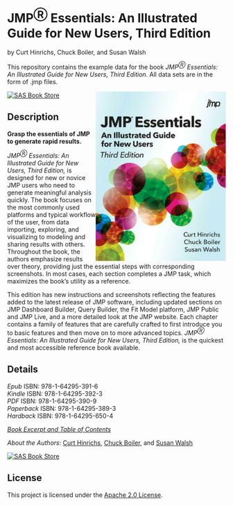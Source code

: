 # JMP<sup>Ⓡ</sup> Essentials: An Illustrated Guide for New Users, Third Edition

by Curt Hinrichs, Chuck Boiler, and Susan Walsh

This repository contains the example data for the book *JMP<sup>Ⓡ</sup> Essentials: An Illustrated Guide for New Users, Third Edition*. All data sets are in the form of .jmp files.

<a href="http://www.sas.com/store/prodBK_73047_en.html"><img src='Cover.jpg'  height="390" width="300" align= 'right'/></a>

<a href="http://www.sas.com/store/prodBK_73047_en.html"> <img src="https://img.shields.io/badge/Buy%20Now-SAS%20Book%20Store-blue.svg" alt="SAS Book Store">
  </a>

## Description
<b><p>Grasp the essentials of JMP to generate rapid results.</b></p>
<p><i>JMP<sup>Ⓡ</sup> Essentials: An Illustrated Guide for New Users, Third Edition,</i> is designed for new or novice JMP users who need to generate meaningful analysis quickly. The book focuses on the most commonly used platforms and typical workflow of the user, from data importing, exploring, and visualizing to modeling and sharing results with others. Throughout the book, the authors emphasize results over theory, providing just the essential steps with corresponding screenshots. In most cases, each section completes a JMP task, which maximizes the book’s utility as a reference.</p>

<p>This edition has new instructions and screenshots reflecting the features added to the latest release of JMP software, including updated sections on JMP Dashboard Builder, Query Builder, the Fit Model platform, JMP Public and JMP Live, and a more detailed look at the JMP website. Each chapter contains a family of features that are carefully crafted to first introduce you to basic features and then move on to more advanced topics. <i>JMP<sup>Ⓡ</sup> Essentials: An Illustrated Guide for New Users, Third Edition,</i> is the quickest and most accessible reference book available.</p>

## Details

*Epub* ISBN: 978-1-64295-391-6<br>
*Kindle* ISBN: 978-1-64295-392-3<br>
*PDF* ISBN: 978-1-64295-390-9<br>
*Paperback* ISBN: 978-1-64295-389-3<br>
*Hardback* ISBN: 978-1-64295-650-4

<a href="http://www.sas.com/store/prodBK_73047_en.html"><i>Book Excerpt and Table of Contents</i></a><p>

*About the Authors*: <a href="https://www.sas.com/sas/books/authors/curt-hinrichs.html">Curt Hinrichs</a>, <a href="https://www.sas.com/sas/books/authors/chuck-boiler.html">Chuck Boiler</a>, and <a href="http://support.sas.com/walsh">Susan Walsh</a><p>

<a href="http://www.sas.com/store/prodBK_73047_en.html"> <img src="https://img.shields.io/badge/Buy%20Now-SAS%20Book%20Store-blue.svg" alt="SAS Book Store">
  </a>

## License

This project is licensed under the [Apache 2.0 License](./LICENSE).
